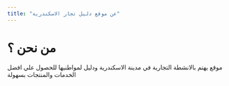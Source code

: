 ```yaml
---
title: "عن موقع دليل تجار الاسكندرية"
---
```

# من نحن ؟
موقع يهتم بالانشطة التجارية في مدينة الاسكندرية ودليل لمواطنيها للحصول علي افضل الخدمات والمنتجات بسهولة
